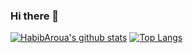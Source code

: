 ### Hi there 👋

<!--
**HabibAroua/HabibAroua** is a ✨ _special_ ✨ repository because its `README.md` (this file) appears on your GitHub profile.

Here are some ideas to get you started:

- 🔭 I’m currently working on ...
- 🌱 I’m currently learning ...
- 👯 I’m looking to collaborate on ...
- 🤔 I’m looking for help with ...
- 💬 Ask me about ...
- 📫 How to reach me: ...
- 😄 Pronouns: ...
- ⚡ Fun fact: ...
-->
[![HabibAroua's github stats](https://github-readme-stats.HabibAroua.vercel.app/api?username=HabibAroua&show_icons=true&line_height=21&show_icons=true&theme=vue)](https://github.com/anuraghazra/github-readme-stats)
[![Top Langs](https://github-readme-stats.vercel.app/api/top-langs/?username=HabibAroua&show_icons=true&layout=compact&theme=vue)](https://github.com/anuraghazra/github-readme-stats)
